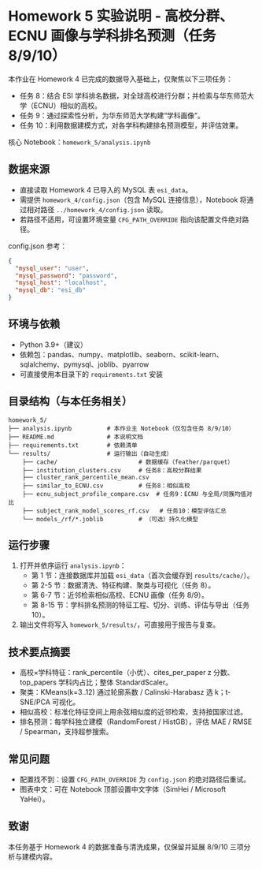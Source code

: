 # Homework 5 实验说明 - 高校分群、ECNU 画像与学科排名预测（任务 8/9/10）

本作业在 Homework 4 已完成的数据导入基础上，仅聚焦以下三项任务：

- 任务 8：结合 ESI 学科排名数据，对全球高校进行分群；并检索与华东师范大学（ECNU）相似的高校。
- 任务 9：通过探索性分析，为华东师范大学构建“学科画像”。
- 任务 10：利用数据建模方式，对各学科构建排名预测模型，并评估效果。

核心 Notebook：`homework_5/analysis.ipynb`

## 数据来源
- 直接读取 Homework 4 已导入的 MySQL 表 `esi_data`。
- 需提供 `homework_4/config.json`（包含 MySQL 连接信息），Notebook 将通过相对路径 `../homework_4/config.json` 读取。
- 若路径不适用，可设置环境变量 `CFG_PATH_OVERRIDE` 指向该配置文件绝对路径。

config.json 参考：
```json
{
  "mysql_user": "user",
  "mysql_password": "password",
  "mysql_host": "localhost",
  "mysql_db": "esi_db"
}
```

## 环境与依赖
- Python 3.9+（建议）
- 依赖包：pandas、numpy、matplotlib、seaborn、scikit-learn、sqlalchemy、pymysql、joblib、pyarrow
- 可直接使用本目录下的 `requirements.txt` 安装

## 目录结构（与本任务相关）
```
homework_5/
├── analysis.ipynb          # 本作业主 Notebook（仅包含任务 8/9/10）
├── README.md               # 本说明文档
├── requirements.txt        # 依赖清单
└── results/                # 运行输出（自动生成）
    ├── cache/                       # 数据缓存（feather/parquet）
    ├── institution_clusters.csv     # 任务8：高校分群结果
    ├── cluster_rank_percentile_mean.csv
    ├── similar_to_ECNU.csv          # 任务8：相似高校
    ├── ecnu_subject_profile_compare.csv  # 任务9：ECNU 与全局/同簇均值对比
    ├── subject_rank_model_scores_rf.csv   # 任务10：模型评估汇总
    └── models_/rf/*.joblib          # （可选）持久化模型
```

## 运行步骤
1) 打开并依序运行 `analysis.ipynb`：
   - 第 1 节：连接数据库并加载 `esi_data`（首次会缓存到 `results/cache/`）。
   - 第 2-5 节：数据清洗、特征构建、聚类与可视化（任务 8）。
   - 第 6-7 节：近邻检索相似高校、ECNU 画像（任务 8/9）。
   - 第 8-15 节：学科排名预测的特征工程、切分、训练、评估与导出（任务 10）。
2) 输出文件将写入 `homework_5/results/`，可直接用于报告与复查。

## 技术要点摘要
- 高校×学科特征：rank_percentile（小优）、cites_per_paper z 分数、top_papers 学科内占比；整体 StandardScaler。
- 聚类：KMeans(k=3..12) 通过轮廓系数 / Calinski-Harabasz 选 k；t-SNE/PCA 可视化。
- 相似高校：标准化特征空间上用余弦相似度的近邻检索，支持按国家过滤。
- 排名预测：每学科独立建模（RandomForest / HistGB），评估 MAE / RMSE / Spearman，支持超参搜索。

## 常见问题
- 配置找不到：设置 `CFG_PATH_OVERRIDE` 为 `config.json` 的绝对路径后重试。
- 图表中文：可在 Notebook 顶部设置中文字体（SimHei / Microsoft YaHei）。

## 致谢
本任务基于 Homework 4 的数据准备与清洗成果，仅保留并延展 8/9/10 三项分析与建模内容。
